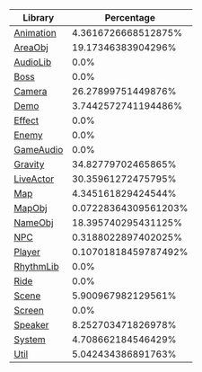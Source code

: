 | Library | Percentage |
| ------------- | ------------- |
| [Animation](https://github.com/shibbo/Petari/blob/master/docs/lib/Animation.md) | 4.3616726668512875% |
| [AreaObj](https://github.com/shibbo/Petari/blob/master/docs/lib/AreaObj.md) | 19.17346383904296% |
| [AudioLib](https://github.com/shibbo/Petari/blob/master/docs/lib/AudioLib.md) | 0.0% |
| [Boss](https://github.com/shibbo/Petari/blob/master/docs/lib/Boss.md) | 0.0% |
| [Camera](https://github.com/shibbo/Petari/blob/master/docs/lib/Camera.md) | 26.27899751449876% |
| [Demo](https://github.com/shibbo/Petari/blob/master/docs/lib/Demo.md) | 3.7442572741194486% |
| [Effect](https://github.com/shibbo/Petari/blob/master/docs/lib/Effect.md) | 0.0% |
| [Enemy](https://github.com/shibbo/Petari/blob/master/docs/lib/Enemy.md) | 0.0% |
| [GameAudio](https://github.com/shibbo/Petari/blob/master/docs/lib/GameAudio.md) | 0.0% |
| [Gravity](https://github.com/shibbo/Petari/blob/master/docs/lib/Gravity.md) | 34.82779702465865% |
| [LiveActor](https://github.com/shibbo/Petari/blob/master/docs/lib/LiveActor.md) | 30.35961272475795% |
| [Map](https://github.com/shibbo/Petari/blob/master/docs/lib/Map.md) | 4.345161829424544% |
| [MapObj](https://github.com/shibbo/Petari/blob/master/docs/lib/MapObj.md) | 0.07228364309561203% |
| [NameObj](https://github.com/shibbo/Petari/blob/master/docs/lib/NameObj.md) | 18.395740295431125% |
| [NPC](https://github.com/shibbo/Petari/blob/master/docs/lib/NPC.md) | 0.3188022897402025% |
| [Player](https://github.com/shibbo/Petari/blob/master/docs/lib/Player.md) | 0.10701818459787492% |
| [RhythmLib](https://github.com/shibbo/Petari/blob/master/docs/lib/RhythmLib.md) | 0.0% |
| [Ride](https://github.com/shibbo/Petari/blob/master/docs/lib/Ride.md) | 0.0% |
| [Scene](https://github.com/shibbo/Petari/blob/master/docs/lib/Scene.md) | 5.900967982129561% |
| [Screen](https://github.com/shibbo/Petari/blob/master/docs/lib/Screen.md) | 0.0% |
| [Speaker](https://github.com/shibbo/Petari/blob/master/docs/lib/Speaker.md) | 8.252703471826978% |
| [System](https://github.com/shibbo/Petari/blob/master/docs/lib/System.md) | 4.708662184546429% |
| [Util](https://github.com/shibbo/Petari/blob/master/docs/lib/Util.md) | 5.042434386891763% |
